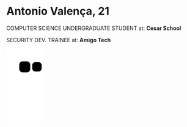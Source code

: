 <h1> Antonio Valença, 21 </h1>
<p> COMPUTER SCIENCE UNDERGRADUATE STUDENT at: <strong> Cesar School </strong> </p>
<p> SECURITY DEV. TRAINEE at: <strong> Amigo Tech </strong> </p>

![Snake animation](https://github.com/antoniotvalenca/antoniotvalenca/blob/output/github-contribution-grid-snake.svg)
</div>
